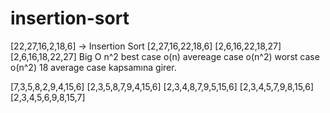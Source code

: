 # insertion-sort
[22,27,16,2,18,6] -> Insertion Sort
[2,27,16,22,18,6]
[2,6,16,22,18,27]
[2,6,16,18,22,27]
Big O n^2
best case o(n)
avereage case o(n^2)
worst case o(n^2)
18 average case kapsamına girer.

[7,3,5,8,2,9,4,15,6]
[2,3,5,8,7,9,4,15,6]
[2,3,4,8,7,9,5,15,6]
[2,3,4,5,7,9,8,15,6]
[2,3,4,5,6,9,8,15,7]
